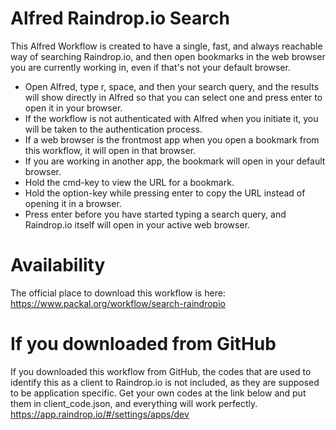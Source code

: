 # Alfred Raindrop.io Search
This Alfred Workflow is created to have a single, fast, and always reachable way of searching Raindrop.io, and then open bookmarks in the web browser you are currently working in, even if that's not your default browser.

- Open Alfred, type r, space, and then your search query, and the results will show directly in Alfred so that you can select one and press enter to open it in your browser.
- If the workflow is not authenticated with Alfred when you initiate it, you will be taken to the authentication process.
- If a web browser is the frontmost app when you open a bookmark from this workflow, it will open in that browser.
- If you are working in another app, the bookmark will open in your default browser.
- Hold the cmd-key to view the URL for a bookmark.
- Hold the option-key while pressing enter to copy the URL instead of opening it in a browser.
- Press enter before you have started typing a search query, and Raindrop.io itself will open in your active web browser.

# Availability
The official place to download this workflow is here:
https://www.packal.org/workflow/search-raindropio

# If you downloaded from GitHub
If you downloaded this workflow from GitHub, the codes that are used to identify this as a client to Raindrop.io is not included, as they are supposed to be application specific.
Get your own codes at the link below and put them in client_code.json, and everything will work perfectly.
https://app.raindrop.io/#/settings/apps/dev